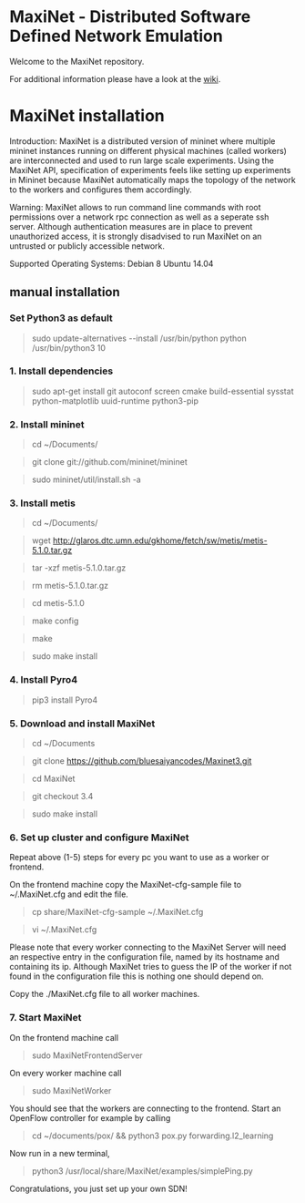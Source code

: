MaxiNet - Distributed Software Defined Network Emulation
========================================================

Welcome to the MaxiNet repository.

For additional information please have a look at the [wiki](https://github.com/MaxiNet/MaxiNet/wiki).

# MaxiNet installation

Introduction:
MaxiNet is a distributed version of mininet where multiple mininet instances
running on different physical machines (called workers) are interconnected and used
to run large scale experiments. Using the MaxiNet API, specification of
experiments feels like setting up experiments in Mininet because MaxiNet
automatically maps the topology of the network to the workers and configures
them accordingly.

Warning:
MaxiNet allows to run command line commands with root permissions over a
network rpc connection as well as a seperate ssh server. Although authentication
measures are in place to prevent unauthorized access, it is strongly disadvised
to run MaxiNet on an untrusted or publicly accessible network.


Supported Operating Systems:
Debian 8
Ubuntu 14.04


## manual installation 

### Set Python3 as default
> sudo update-alternatives --install /usr/bin/python python /usr/bin/python3 10
### 1. Install dependencies
> sudo apt-get install git autoconf screen cmake build-essential sysstat python-matplotlib uuid-runtime python3-pip

### 2. Install mininet 
> cd ~/Documents/

> git clone git://github.com/mininet/mininet

> sudo mininet/util/install.sh -a

### 3. Install metis
> cd ~/Documents/

> wget http://glaros.dtc.umn.edu/gkhome/fetch/sw/metis/metis-5.1.0.tar.gz

> tar -xzf metis-5.1.0.tar.gz

> rm metis-5.1.0.tar.gz

> cd metis-5.1.0

> make config

> make

> sudo make install

### 4. Install Pyro4
> pip3 install Pyro4

### 5. Download and install MaxiNet
> cd ~/Documents

> git clone https://github.com/bluesaiyancodes/Maxinet3.git

> cd MaxiNet

> git checkout 3.4

> sudo make install

### 6. Set up cluster and configure MaxiNet
Repeat above (1-5) steps for every pc you want to use as a worker or frontend.

On the frontend machine copy the MaxiNet-cfg-sample file to ~/.MaxiNet.cfg and edit the file.
> cp share/MaxiNet-cfg-sample ~/.MaxiNet.cfg

> vi ~/.MaxiNet.cfg

Please note that every worker connecting to the MaxiNet Server will need an respective
entry in the configuration file, named by its hostname and containing its ip.
Although MaxiNet tries to guess the IP of the worker if not found in the
configuration file this is nothing one should depend on.

Copy the ./MaxiNet.cfg file to all worker machines.


### 7. Start MaxiNet
On the frontend machine call
> sudo MaxiNetFrontendServer

On every worker machine call
> sudo MaxiNetWorker

You should see that the workers are connecting to the frontend.
Start an OpenFlow controller for example by calling
> cd ~/documents/pox/ && python3 pox.py forwarding.l2_learning

Now run in a new terminal,
> python3 /usr/local/share/MaxiNet/examples/simplePing.py

Congratulations, you just set up your own SDN!

